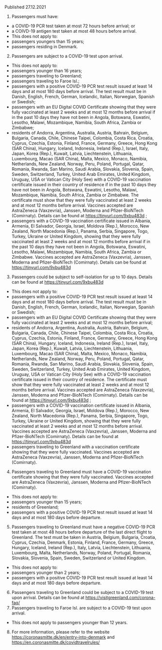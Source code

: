 Published 27.12.2021
1. Passengers must have:
- a COVID-19 PCR test taken at most 72 hours before arrival; or
- a COIVD-19 antigen test taken at most 48 hours before arrival.
- This does not apply to:
- passengers youngers than 15 years;
- passengers residing in Denmark.
2. Passengers are subject to a COVID-19 test upon arrival.
- This does not apply to:
- passengers younger than 16 years;
- passengers traveling to Greenland;
- passengers traveling to Faroe Isl.;
- passengers with a positive COVID-19 PCR test result issued at least 14 days and at most 180 days before arrival. The test result must be in Danish, English, French, German, Icelandic, Italian, Norwegian, Spanish or Swedish;
- passengers with an EU Digital COVID Certificate showing that they were fully vaccinated at least 2 weeks and at most 12 months before arrival if in the past 10 days they have not been in Angola, Botswana, Eswatini, Lesotho, Malawi, Mozambique, Namibia, South Africa, Zambia or Zimbabwe;
- residents of Andorra, Argentina, Australia, Austria, Bahrain, Belgium, Bulgaria, Canada, Chile, Chinese Taipei, Colombia, Costa Rica, Croatia, Cyprus, Czechia, Estonia, Finland, France, Germany, Greece, Hong Kong (SAR China), Hungary, Iceland, Indonesia, Ireland (Rep.), Israel, Italy, Japan, Korea (Rep.), Kuwait, Latvia, Liechtenstein, Lithuania, Luxembourg, Macao (SAR China), Malta, Mexico, Monaco, Namibia, Netherlands, New Zealand, Norway, Peru, Poland, Portugal, Qatar, Romania, Rwanda, San Marino, Saudi Arabia, Slovakia, Slovenia, Spain, Sweden, Switzerland, Turkey, United Arab Emirates, United Kingdom, Uruguay, USA or Vatican City (Holy See) with a COVID-19 vaccination certificate issued in their country of residence if in the past 10 days they have not been in Angola, Botswana, Eswatini, Lesotho, Malawi, Mozambique, Namibia, South Africa, Zambia or Zimbabwe. The certificate must show that they were fully vaccinated at least 2 weeks and at most 12 months before arrival.
Vaccines accepted are AstraZeneca (Vaxzevria), Janssen, Moderna and Pfizer-BioNTech (Comirnaty). Details can be found at <a href="https://tinyurl.com/9xbu483d">https://tinyurl.com/9xbu483d</a> ;
- passengers with a COVID-19 vaccination certificate issued in Albania, Armenia, El Salvador, Georgia, Israel, Moldova (Rep.), Morocco, New Zealand, North Macedonia (Rep.), Panama, Serbia, Singapore, Togo, Turkey, Ukraine or United Kingdom, showing that they were fully vaccinated at least 2 weeks and at most 12 months before arrival if in the past 10 days they have not been in Angola, Botswana, Eswatini, Lesotho, Malawi, Mozambique, Namibia, South Africa, Zambia or Zimbabwe.
Vaccines accepted are AstraZeneca (Vaxzevria), Janssen, Moderna and Pfizer-BioNTech (Comirnaty). Details can be found at <a href="https://tinyurl.com/9xbu483d">https://tinyurl.com/9xbu483d</a>
3. Passengers could be subject to self-isolation for up to 10 days. Details can be found at <a href="https://tinyurl.com/9xbu483d">https://tinyurl.com/9xbu483d</a>
- This does not apply to:
- passengers with a positive COVID-19 PCR test result issued at least 14 days and at most 180 days before arrival. The test result must be in Danish, English, French, German, Icelandic, Italian, Norwegian, Spanish or Swedish;
- passengers with an EU Digital COVID Certificate showing that they were fully vaccinated at least 2 weeks and at most 12 months before arrival;
- residents of Andorra, Argentina, Australia, Austria, Bahrain, Belgium, Bulgaria, Canada, Chile, Chinese Taipei, Colombia, Costa Rica, Croatia, Cyprus, Czechia, Estonia, Finland, France, Germany, Greece, Hong Kong (SAR China), Hungary, Iceland, Indonesia, Ireland (Rep.), Israel, Italy, Japan, Korea (Rep.), Kuwait, Latvia, Liechtenstein, Lithuania, Luxembourg, Macao (SAR China), Malta, Mexico, Monaco, Namibia, Netherlands, New Zealand, Norway, Peru, Poland, Portugal, Qatar, Romania, Rwanda, San Marino, Saudi Arabia, Slovakia, Slovenia, Spain, Sweden, Switzerland, Turkey, United Arab Emirates, United Kingdom, Uruguay, USA or Vatican City (Holy See) with a COVID-19 vaccination certificate issued in their country of residence. The certificate must show that they were fully vaccinated at least 2 weeks and at most 12 months before arrival.
Vaccines accepted are AstraZeneca (Vaxzevria), Janssen, Moderna and Pfizer-BioNTech (Comirnaty). Details can be found at <a href="https://tinyurl.com/9xbu483d">https://tinyurl.com/9xbu483d</a> ;
- passengers with a COVID-19 vaccination certificate issued in Albania, Armenia, El Salvador, Georgia, Israel, Moldova (Rep.), Morocco, New Zealand, North Macedonia (Rep.), Panama, Serbia, Singapore, Togo, Turkey, Ukraine or United Kingdom, showing that they were fully vaccinated at least 2 weeks and at most 12 months before arrival. Vaccines accepted are AstraZeneca (Vaxzevria), Janssen, Moderna and Pfizer-BioNTech (Comirnaty). Details can be found at <a href="https://tinyurl.com/9xbu483d">https://tinyurl.com/9xbu483d</a>
- passengers traveling to Greenland with a vaccination certificate showing that they were fully vaccinated. Vaccines accepted are AstraZeneca (Vaxzevria), Janssen, Moderna and Pfizer-BioNTech (Comirnaty).
4. Passengers traveling to Greenland must have a COVID-19 vaccination certificate showing that they were fully vaccinated. Vaccines accepted are AstraZeneca (Vaxzevria), Janssen, Moderna and Pfizer-BioNTech (Comirnaty).
- This does not apply to:
- passengers younger than 15 years;
- residents of Greenland;
- passengers with a positive COVID-19 PCR test result issued at least 14 days and at most 180 days before departure.
5. Passengers traveling to Greenland must have a negative COVID-19 PCR test taken at most 48 hours before departure of the last direct flight to Greenland. The test must be taken in Austria, Belgium, Bulgaria, Croatia, Cyprus, Czechia, Denmark, Estonia, Finland, France, Germany, Greece, Hungary, Iceland, Ireland (Rep.), Italy, Latvia, Liechtenstein, Lithuania, Luxembourg, Malta, Netherlands, Norway, Poland, Portugal, Romania, Slovakia, Slovenia, Spain, Sweden, Switzerland or United Kingdom.
- This does not apply to:
- passengers younger than 2 years;
- passengers with a positive COVID-19 PCR test result issued at least 14 days and at most 180 days before departure.
6. Passengers traveling to Greenland could be subject to a COVID-19 test upon arrival. Details can be found at <a href="https://visitgreenland.com/corona-faq/">https://visitgreenland.com/corona-faq/</a>
7. Passengers traveling to Faroe Isl. are subject to a COVID-19 test upon arrival.
- This does not apply to passengers younger than 12 years.
8. For more information, please refer to the website <a href="https://coronasmitte.dk/en/entry-into-denmark">https://coronasmitte.dk/en/entry-into-denmark</a> and <a href="https://en.coronasmitte.dk/covidtravelrules/">https://en.coronasmitte.dk/covidtravelrules/</a>